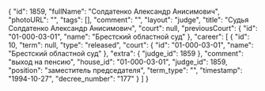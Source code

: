 {
    "id": 1859,
    "fullName": "Солдатенко Александр Анисимович",
    "photoURL": "",
    "tags": [],
    "comment": "",
    "layout": "judge",
    "title": "Судья Солдатенко Александр Анисимович",
    "court": null,
    "previousCourt": {
        "id": "01-000-03-01",
        "name": "Брестский областной суд"
    },
    "career": [
        {
            "id": 10,
            "term": null,
            "type": "released",
            "court": {
                "id": "01-000-03-01",
                "name": "Брестский областной суд"
            },
            "extra": {
                "judge_id": 1859
            },
            "comment": "выход на пенсию",
            "house_id": "01-000-03-01",
            "judge_id": 1859,
            "position": "заместитель председателя",
            "term_type": "",
            "timestamp": "1994-10-27",
            "decree_number": "177"
        }
    ]
}